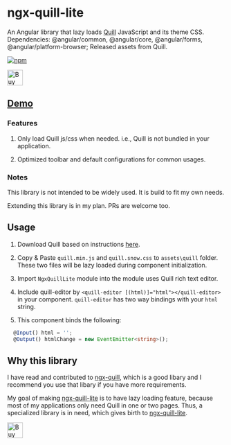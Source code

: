 # ngx-quill-lite

An Angular library that lazy loads [Quill](https://quilljs.com/) JavaScript and its theme CSS.
Dependencies: @angular/common, @angular/core, @angular/forms, @angular/platform-browser; Released assets from Quill.

[![npm](https://img.shields.io/npm/v/ngx-quill-lite.svg?style=flat-square)](https://www.npmjs.com/package/ngx-quill-lite)

<a href='https://ko-fi.com/changhuixu' target='_blank'><img height='36' style='border:0px;height:36px;' src='https://cdn.ko-fi.com/cdn/kofi3.png?v=2' border='0' alt='Buy Me a Coffee at ko-fi.com' /></a>

## [Demo](https://ngx-quill-editor.netlify.com/)

### Features

1. Only load Quill js/css when needed. i.e., Quill is not bundled in your application.

1. Optimized toolbar and default configurations for common usages.

### Notes

This library is not intended to be widely used. It is build to fit my own needs.

Extending this library is in my plan. PRs are welcome too.

## Usage

1. Download Quill based on instructions [here](https://quilljs.com/docs/download/).

1. Copy & Paste `quill.min.js` and `quill.snow.css` to `assets\quill` folder. These two files will be lazy loaded during component initialization.

1. Import `NgxQuillLite` module into the module uses Quill rich text editor.

1. Include quill-editor by `<quill-editor [(html)]="html"></quill-editor>` in your component. `quill-editor` has two way bindings with your `html` string.

1. This component binds the following:

```TypeScript
  @Input() html = '';
  @Output() htmlChange = new EventEmitter<string>();
```

## Why this library

I have read and contributed to [ngx-quill](https://github.com/KillerCodeMonkey/ngx-quill), which is a good libary and I recommend you use that libary if you have more requirements.

My goal of making [ngx-quill-lite](https://github.com/changhuixu/ngx-quill-lite) is to have lazy loading feature, because most of my applications only need Quill in one or two pages. Thus, a specialized library is in need, which gives birth to [ngx-quill-lite](https://github.com/changhuixu/ngx-quill-lite).

<a href='https://ko-fi.com/changhuixu' target='_blank'><img height='36' style='border:0px;height:36px;' src='https://cdn.ko-fi.com/cdn/kofi3.png?v=2' border='0' alt='Buy Me a Coffee at ko-fi.com' /></a>
